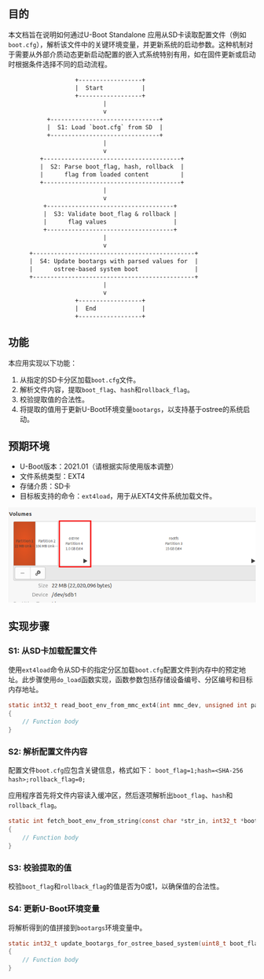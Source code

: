 ## 目的

本文档旨在说明如何通过U-Boot Standalone 应用从SD卡读取配置文件（例如`boot.cfg`），解析该文件中的关键环境变量，并更新系统的启动参数。这种机制对于需要从外部介质动态更新启动配置的嵌入式系统特别有用，如在固件更新或启动时根据条件选择不同的启动流程。

```
                   +------------------+
                   |  Start           |
                   +------------------+
                           |
                           v
           +-------------------------------+
           |  S1: Load `boot.cfg` from SD  |
           +-------------------------------+
                           |
                           v
         +---------------------------------------+
         |  S2: Parse boot_flag, hash, rollback  |
         |      flag from loaded content         |
         +---------------------------------------+
                           |
                           v
          +------------------------------------+
          |  S3: Validate boot_flag & rollback |
          |      flag values                   |
          +------------------------------------+
                           |
                           v
      +----------------------------------------------+
      |  S4: Update bootargs with parsed values for  |
      |      ostree-based system boot                |
      +----------------------------------------------+
                           |
                           v
                   +------------------+
                   |  End             |
                   +------------------+

```

## 功能

本应用实现以下功能：

1. 从指定的SD卡分区加载`boot.cfg`文件。
2. 解析文件内容，提取`boot_flag`、`hash`和`rollback_flag`。
3. 校验提取值的合法性。
4. 将提取的值用于更新U-Boot环境变量`bootargs`，以支持基于ostree的系统启动。

## 预期环境

- U-Boot版本：2021.01（请根据实际使用版本调整）
- 文件系统类型：EXT4
- 存储介质：SD卡
- 目标板支持的命令：`ext4load`，用于从EXT4文件系统加载文件。

![](https://raw.githubusercontent.com/carloscn/images/main/typora202404151425353.png)


## 实现步骤

### S1: 从SD卡加载配置文件

使用`ext4load`命令从SD卡的指定分区加载`boot.cfg`配置文件到内存中的预定地址。此步骤使用`do_load`函数实现，函数参数包括存储设备编号、分区编号和目标内存地址。

```C
static int32_t read_boot_env_from_mmc_ext4(int mmc_dev, unsigned int part_num, const char *file_name, char *out_str)
{
    // Function body
}

```

### S2: 解析配置文件内容

配置文件`boot.cfg`应包含关键信息，格式如下：
`boot_flag=1;hash=<SHA-256 hash>;rollback_flag=0;`

应用程序首先将文件内容读入缓冲区，然后逐项解析出`boot_flag`、`hash`和`rollback_flag`。

```C
static int fetch_boot_env_from_string(const char *str_in, int32_t *boot_flag, char *hash_value, int32_t *rollback_flag)
{
    // Function body
}

```

### S3: 校验提取的值

校验`boot_flag`和`rollback_flag`的值是否为0或1，以确保值的合法性。

### S4: 更新U-Boot环境变量

将解析得到的值拼接到`bootargs`环境变量中。

```C
static int32_t update_bootargs_for_ostree_based_system(uint8_t boot_flag, uint8_t rollback_flag, uint8_t part_num, const char *hash)
{
    // Function body
}

```

